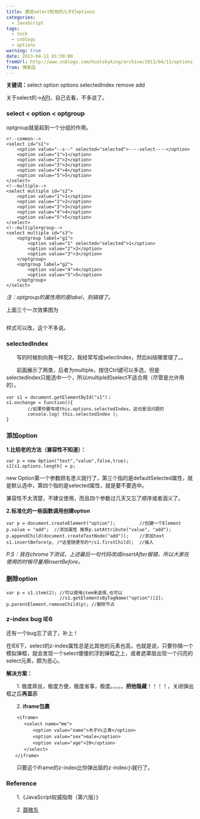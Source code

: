 ```yaml
---
title: 摸透select和他的儿子们options
categories:
  - JavaScript
tags:
  - tech
  - cnblogs
  - options
warning: true
date: 2013-04-11 01:59:00
fromUrl: http://www.cnblogs.com/hustskyking/archive/2013/04/11/options_add_and_remove.html
from: 博客园
---
```



<p><strong>关键词：</strong>select option options selectedIndex remove add</p>
<p>关于select的→<a href="http://www.w3.org/2003/01/dom2-javadoc/org/w3c/dom/html2/HTMLSelectElement.html" target="_blank">API</a>，自己去看，不多说了。</p>


<h3>select < option < optgroup</h3>
<p>optgroup就是起到一个分组的作用。</p>

```
<!--common-->
<select id="s1">
    <option value="--s--" selected="selected">----select----</option>
    <option value="1">1</option>
    <option value="2">2</option>
    <option value="3">3</option>
    <option value="4">4</option>
    <option value="5">5</option>
</select>
<!--multiple-->
<select multiple id="s2">
    <option value="1">1</option>
    <option value="2">2</option>
    <option value="3">3</option>
    <option value="4">4</option>
    <option value="5">5</option>
</select>
<!--multiple+group-->
<select multiple id="s3">
    <optgroup label="g1">
        <option value="1" selected="selected">1</option>
        <option value="2">2</option>
        <option value="3">3</option>
    </optgroup>
    <optgroup label="g2">
        <option value="4">4</option>
        <option value="5">5</option>
    </optgroup>
</select>

```

<p><em>注：optgroup的属性用的是label，别搞错了。</em></p>
<p>上面三个一次效果图为</p>
<p><img src="https://img.alicdn.com/tfs/TB1oyqGa_tYBeNjy1XdXXXXyVXa-300-300.png" loading="lazy" data-original="https://cdn.jsdelivr.net/gh/barretlee/blog/blog/src/blogimgs/2013/04/11/11133800-b58b53b315564d8489ebd6795a915864.png" data-source="http://images.cnitblog.com/blog/387325/201304/11133800-b58b53b315564d8489ebd6795a915864.png" alt=""></p>
<p>样式可以改，这个不多说。</p>


<h3>selectedIndex</h3>
<p>　　写的时候别向我一样犯2，我经常写成selectIndex，然后纠结哪里错了。。</p>
<p>　　前面展示了两类，后者为multiple，按住Ctrl键可以多选，但是selectedIndex只能选中一个，所以multiple的select不适合用（尽管是允许用的）。</p>

```
var s1 = document.getElementById("s1")；
s1.onchange = function(){
        //如果你要写成this.options.selectedIndex，这也是没问题的  
        console.log( this.selectedIndex );
}

```



<h3>添加option</h3>
<p><strong>1.比较老的方法（兼容性不知道）：</strong></p>

```
var p = new Option("text","value",false,true);
s1[s1.options.length] = p;

```

<p>new Option第一个参数顾名思义就行了，第三个指的是defaultSelected属性，就是默认选中，第四个指的是selected属性，就是要不要选中。</p>
<p>兼容性不太清楚，不建议使用，而且四个参数过几天又忘了顺序或者涵义了。</p>
<p><strong>2.标准化的一些函数调用创建option</strong></p>

```
var p = document.createElement("option");         //创建一个Element
p.value = "add";  //添加属性 推荐p.setAttribute("value", "add");
p.appendChild(document.createTextNode("add"));    //添加text
s1.insertBefore(p, /*这里随便写的*/s1.firstChild);  //插入

```

<p><em>P.S：我在chrome下测试，上述最后一句代码改成insertAfter报错，所以大家在使用的时候尽量用insertBefore。</em></p>


<h3>删除option</h3>

```
var p = s1.item(2); //可以使用item来选择,也可以
                    //s1.getElementsByTagName("option")[2];
p.parentElement.removeChild(p); //删除节点

```



<h3>z-index bug IE6</h3>
<p>还有一个bug忘了说了，补上！</p>
<p>在IE6下，select的z-index属性总是比其他的元素也高，也就是说，只要你搞一个模拟弹框，就会发现一个select傻傻的浮到弹框之上，或者遮罩层出现一个闪亮的select元素，颇为恶心。</p>
<p><strong>解决方案：</strong></p>
<p>　　1. 极度屌丝，极度方便，极度省事，极度。。。。。<strong>把他隐藏</strong>！！！！，关闭弹出框之后<strong>再显示</strong></p>
<p>　　2. <strong>iframe包裹</strong></p>

```
    <iframe>
　　　　<select name="me">
　　　　　　<option value="name">木子Vs立青</option>
　　　　　　<option value="sex">male</option>
　　　　　　<option value="age">20</option>
　　　　</select>
　　</iframe>

```

<p>　　只要这个iframe的z-index比你弹出层的z-index小就行了。</p>


<h3>Reference</h3>
<p>　　1.《JavaScript权威指南（第六版）》</p>
<p>　　2.&nbsp;<a href="http://www.cnblogs.com/Darren_code/archive/2012/03/05/z-index.html#darren_7" target="_blank">聂微东</a></p>